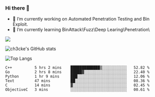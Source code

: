 ### Hi there 👋

- 🔭 I’m currently working on Automated Penetration Testing and Bin Exploit.
- 🌱 I’m currently learning BinAttack\Fuzz\Deep Learing\Penetration\

![](https://img.shields.io/badge/python-3.9-orange?style=for-the-badge&logo=python&logoColor=orange)

![ch3cke's GitHub stats](https://github-readme-stats.vercel.app/api?username=ch3cke&show_icons=true&theme=radical)

![Top Langs](https://github-readme-stats.vercel.app/api/top-langs/?username=anuraghazra&layout=compact&theme=radical)
<!--START_SECTION:waka-->

```text
C++          5 hrs 2 mins    █████████████▒░░░░░░░░░░░   52.82 %
Go           2 hrs 8 mins    █████▓░░░░░░░░░░░░░░░░░░░   22.40 %
Python       1 hr 9 mins     ███░░░░░░░░░░░░░░░░░░░░░░   12.06 %
Text         47 mins         ██░░░░░░░░░░░░░░░░░░░░░░░   08.36 %
C            14 mins         ▓░░░░░░░░░░░░░░░░░░░░░░░░   02.45 %
ObjectiveC   3 mins          ░░░░░░░░░░░░░░░░░░░░░░░░░   00.61 %
```

<!--END_SECTION:waka-->
